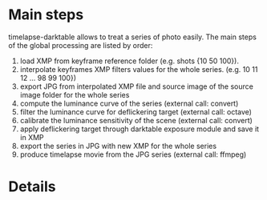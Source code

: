 # Main steps #

timelapse-darktable allows to treat a series of photo easily.
The main steps of the global processing are listed by order:

  1. load XMP from keyframe reference folder (e.g. shots {10 50 100}).
  1. interpolate keyframes XMP filters values for the whole series. (e.g. 10 11 12 ... 98 99 100})
  1. export JPG from interpolated XMP file and source image of the source image folder for the whole series
  1. compute the luminance curve of the series (external call: convert)
  1. filter the luminance curve for deflickering target (external call: octave)
  1. calibrate the luminance sensitivity of the scene (external call: convert)
  1. apply deflickering target through darktable exposure module and save it in XMP
  1. export the series in JPG with new XMP for the whole series
  1. produce timelapse movie from the JPG series (external call: ffmpeg)


# Details #
